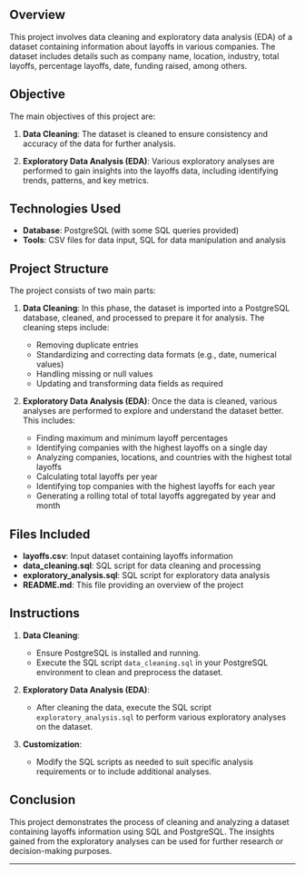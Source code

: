 ## Overview

This project involves data cleaning and exploratory data analysis (EDA) of a dataset containing information about layoffs in various companies. The dataset includes details such as company name, location, industry, total layoffs, percentage layoffs, date, funding raised, among others.

## Objective

The main objectives of this project are:

1. **Data Cleaning**: The dataset is cleaned to ensure consistency and accuracy of the data for further analysis.

2. **Exploratory Data Analysis (EDA)**: Various exploratory analyses are performed to gain insights into the layoffs data, including identifying trends, patterns, and key metrics.

## Technologies Used

- **Database**: PostgreSQL (with some SQL queries provided)
- **Tools**: CSV files for data input, SQL for data manipulation and analysis

## Project Structure

The project consists of two main parts:

1. **Data Cleaning**: In this phase, the dataset is imported into a PostgreSQL database, cleaned, and processed to prepare it for analysis. The cleaning steps include:

    - Removing duplicate entries
    - Standardizing and correcting data formats (e.g., date, numerical values)
    - Handling missing or null values
    - Updating and transforming data fields as required

2. **Exploratory Data Analysis (EDA)**: Once the data is cleaned, various analyses are performed to explore and understand the dataset better. This includes:

    - Finding maximum and minimum layoff percentages
    - Identifying companies with the highest layoffs on a single day
    - Analyzing companies, locations, and countries with the highest total layoffs
    - Calculating total layoffs per year
    - Identifying top companies with the highest layoffs for each year
    - Generating a rolling total of total layoffs aggregated by year and month

## Files Included

- **layoffs.csv**: Input dataset containing layoffs information
- **data_cleaning.sql**: SQL script for data cleaning and processing
- **exploratory_analysis.sql**: SQL script for exploratory data analysis
- **README.md**: This file providing an overview of the project

## Instructions

1. **Data Cleaning**:
    - Ensure PostgreSQL is installed and running.
    - Execute the SQL script `data_cleaning.sql` in your PostgreSQL environment to clean and preprocess the dataset.

2. **Exploratory Data Analysis (EDA)**:
    - After cleaning the data, execute the SQL script `exploratory_analysis.sql` to perform various exploratory analyses on the dataset.

3. **Customization**:
    - Modify the SQL scripts as needed to suit specific analysis requirements or to include additional analyses.

## Conclusion

This project demonstrates the process of cleaning and analyzing a dataset containing layoffs information using SQL and PostgreSQL. The insights gained from the exploratory analyses can be used for further research or decision-making purposes.

---
